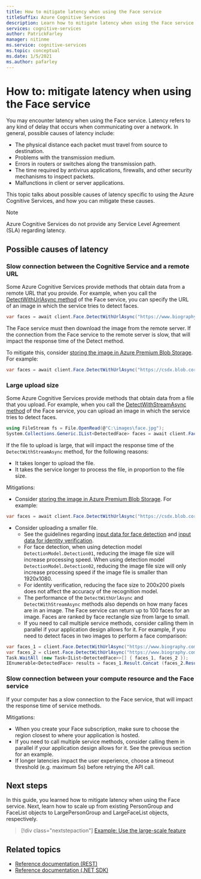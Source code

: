 ```yaml
---
title: How to mitigate latency when using the Face service
titleSuffix: Azure Cognitive Services
description: Learn how to mitigate latency when using the Face service.
services: cognitive-services
author: PatrickFarley
manager: nitinme
ms.service: cognitive-services
ms.topic: conceptual
ms.date: 1/5/2021
ms.author: pafarley
---
```


# How to: mitigate latency when using the Face service

You may encounter latency when using the Face service. Latency refers to any kind of delay that occurs when communicating over a network. In general, possible causes of latency include:
- The physical distance each packet must travel from source to destination.
- Problems with the transmission medium.
- Errors in routers or switches along the transmission path.
- The time required by antivirus applications, firewalls, and other security mechanisms to inspect packets.
- Malfunctions in client or server applications.

This topic talks about possible causes of latency specific to using the Azure Cognitive Services, and how you can mitigate these causes.

> [!NOTE]
> Azure Cognitive Services do not provide any Service Level Agreement (SLA) regarding latency.

## Possible causes of latency

### Slow connection between the Cognitive Service and a remote URL

Some Azure Cognitive Services provide methods that obtain data from a remote URL that you provide. For example, when you call the [DetectWithUrlAsync method](/dotnet/api/microsoft.azure.cognitiveservices.vision.face.faceoperationsextensions.detectwithurlasync#Microsoft_Azure_CognitiveServices_Vision_Face_FaceOperationsExtensions_DetectWithUrlAsync_Microsoft_Azure_CognitiveServices_Vision_Face_IFaceOperations_System_String_System_Nullable_System_Boolean__System_Nullable_System_Boolean__System_Collections_Generic_IList_System_Nullable_Microsoft_Azure_CognitiveServices_Vision_Face_Models_FaceAttributeType___System_String_System_Nullable_System_Boolean__System_String_System_Threading_CancellationToken_) of the Face service, you can specify the URL of an image in which the service tries to detect faces.

```csharp
var faces = await client.Face.DetectWithUrlAsync("https://www.biography.com/.image/t_share/MTQ1MzAyNzYzOTgxNTE0NTEz/john-f-kennedy---mini-biography.jpg");
```

The Face service must then download the image from the remote server. If the connection from the Face service to the remote server is slow, that will impact the response time of the Detect method.

To mitigate this, consider [storing the image in Azure Premium Blob Storage](../../../storage/blobs/storage-upload-process-images.md?tabs=dotnet). For example:

``` csharp
var faces = await client.Face.DetectWithUrlAsync("https://csdx.blob.core.windows.net/resources/Face/Images/Family1-Daughter1.jpg");
```

### Large upload size

Some Azure Cognitive Services provide methods that obtain data from a file that you upload. For example, when you call the [DetectWithStreamAsync method](/dotnet/api/microsoft.azure.cognitiveservices.vision.face.faceoperationsextensions.detectwithstreamasync#Microsoft_Azure_CognitiveServices_Vision_Face_FaceOperationsExtensions_DetectWithStreamAsync_Microsoft_Azure_CognitiveServices_Vision_Face_IFaceOperations_System_IO_Stream_System_Nullable_System_Boolean__System_Nullable_System_Boolean__System_Collections_Generic_IList_System_Nullable_Microsoft_Azure_CognitiveServices_Vision_Face_Models_FaceAttributeType___System_String_System_Nullable_System_Boolean__System_String_System_Threading_CancellationToken_) of the Face service, you can upload an image in which the service tries to detect faces.

```csharp
using FileStream fs = File.OpenRead(@"C:\images\face.jpg");
System.Collections.Generic.IList<DetectedFace> faces = await client.Face.DetectWithStreamAsync(fs, detectionModel: DetectionModel.Detection02);
```

If the file to upload is large, that will impact the response time of the `DetectWithStreamAsync` method, for the following reasons:
- It takes longer to upload the file.
- It takes the service longer to process the file, in proportion to the file size.

Mitigations:
- Consider [storing the image in Azure Premium Blob Storage](../../../storage/blobs/storage-upload-process-images.md?tabs=dotnet). For example:
``` csharp
var faces = await client.Face.DetectWithUrlAsync("https://csdx.blob.core.windows.net/resources/Face/Images/Family1-Daughter1.jpg");
```
- Consider uploading a smaller file.
    - See the guidelines regarding [input data for face detection](../concepts/face-detection.md#input-data) and [input data for identity verification](../concepts/face-recognition.md#input-data).
    - For face detection, when using detection model `DetectionModel.Detection01`, reducing the image file size will increase processing speed. When using detection model `DetectionModel.Detection02`, reducing the image file size will only increase processing speed if the image file is smaller than 1920x1080.
    - For identity verification, reducing the face size to 200x200 pixels does not affect the accuracy of the recognition model.
    - The performance of the `DetectWithUrlAsync` and `DetectWithStreamAsync` methods also depends on how many faces are in an image. The Face service can return up to 100 faces for an image. Faces are ranked by face rectangle size from large to small.
    - If you need to call multiple service methods, consider calling them in parallel if your application design allows for it. For example, if you need to detect faces in two images to perform a face comparison:
```csharp
var faces_1 = client.Face.DetectWithUrlAsync("https://www.biography.com/.image/t_share/MTQ1MzAyNzYzOTgxNTE0NTEz/john-f-kennedy---mini-biography.jpg");
var faces_2 = client.Face.DetectWithUrlAsync("https://www.biography.com/.image/t_share/MTQ1NDY3OTIxMzExNzM3NjE3/john-f-kennedy---debating-richard-nixon.jpg");
Task.WaitAll (new Task<IList<DetectedFace>>[] { faces_1, faces_2 });
IEnumerable<DetectedFace> results = faces_1.Result.Concat (faces_2.Result);
```

### Slow connection between your compute resource and the Face service

If your computer has a slow connection to the Face service, that will impact the response time of service methods.

Mitigations:
- When you create your Face subscription, make sure to choose the region closest to where your application is hosted.
- If you need to call multiple service methods, consider calling them in parallel if your application design allows for it. See the previous section for an example.
- If longer latencies impact the user experience, choose a timeout threshold (e.g. maximum 5s) before retrying the API call.

## Next steps

In this guide, you learned how to mitigate latency when using the Face service. Next, learn how to scale up from existing PersonGroup and FaceList objects to LargePersonGroup and LargeFaceList objects, respectively.

> [!div class="nextstepaction"]
> [Example: Use the large-scale feature](how-to-use-large-scale.md)

## Related topics

- [Reference documentation (REST)](https://westus.dev.cognitive.microsoft.com/docs/services/563879b61984550e40cbbe8d/operations/563879b61984550f30395236)
- [Reference documentation (.NET SDK)](/dotnet/api/overview/azure/cognitiveservices/client/faceapi)
